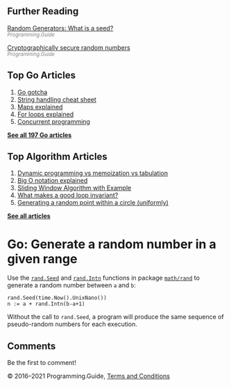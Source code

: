 



## Further Reading

[Random Generators: What is a seed?](../random-generators-what-is-a-seed.html)  
<span style="color: grey; font-style: italic; font-size: smaller">Programming.Guide</span>

[Cryptographically secure random numbers](crypto-rand-int.html)  
<span style="color: grey; font-style: italic; font-size: smaller">Programming.Guide</span>

## Top Go Articles

1.  [Go gotcha](go-gotcha.html)
2.  [String handling cheat sheet](string-functions-reference-cheat-sheet.html)
3.  [Maps explained](maps-explained.html)
4.  [For loops explained](for-loop.html)
5.  [Concurrent programming](go-concurrency-tutorial.html)

[**See all 197 Go articles**](index.html)



## Top Algorithm Articles

1.  [Dynamic programming vs memoization vs tabulation](../dynamic-programming-vs-memoization-vs-tabulation.html)
2.  [Big O notation explained](../big-o-notation-explained.html)
3.  [Sliding Window Algorithm with Example](../sliding-window-example.html)
4.  [What makes a good loop invariant?](../what-makes-a-good-loop-invariant.html)
5.  [Generating a random point within a circle (uniformly)](../random-point-within-circle.html)

[**See all articles**](../index.html)

# Go: Generate a random number in a given range

Use the [`rand.Seed`](https://golang.org/pkg/math/rand/#Seed) and [`rand.Intn`](https://golang.org/pkg/math/rand/#Intn) functions in package [`math/rand`](https://golang.org/pkg/math/rand/) to generate a random number between `a` and `b`:

    rand.Seed(time.Now().UnixNano())
    n := a + rand.Intn(b-a+1)

Without the call to `rand.Seed`, a program will produce the same sequence of pseudo-random numbers for each execution.

## Comments

Be the first to comment!

© 2016–2021 Programming.Guide, [Terms and Conditions](../terms-and-conditions.html)
